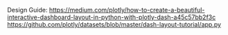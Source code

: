 Design Guide: https://medium.com/plotly/how-to-create-a-beautiful-interactive-dashboard-layout-in-python-with-plotly-dash-a45c57bb2f3c
https://github.com/plotly/datasets/blob/master/dash-layout-tutorial/app.py